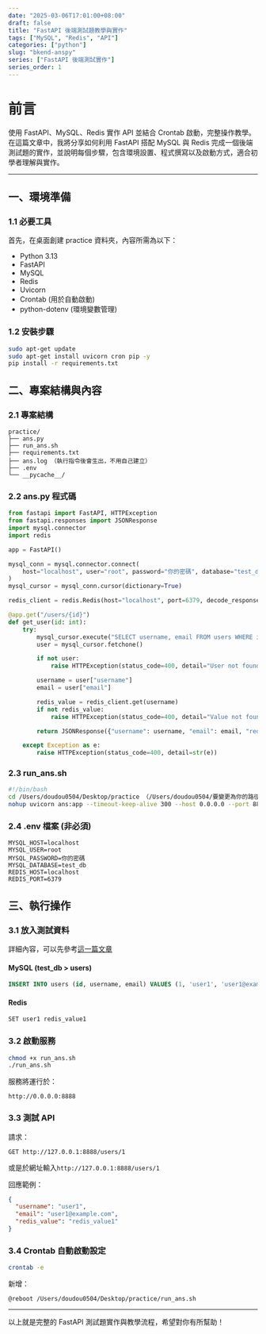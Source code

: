 ```yaml
---
date: "2025-03-06T17:01:00+08:00"
draft: false
title: "FastAPI 後端測試題教學與實作"
tags: ["MySQL", "Redis", "API"]
categories: ["python"]
slug: "bkend-anspy"
series: ["FastAPI 後端測試實作"]
series_order: 1
---
```


# 前言

使用 FastAPI、MySQL、Redis 實作 API 並結合 Crontab 啟動，完整操作教學。
在這篇文章中，我將分享如何利用 FastAPI 搭配 MySQL 與 Redis 完成一個後端測試題的實作，並說明每個步驟，包含環境設置、程式撰寫以及啟動方式，適合初學者理解與實作。

<!--more-->

---

## 一、環境準備

### 1.1 必要工具

首先，在桌面創建 practice 資料夾，內容所需為以下：

- Python 3.13
- FastAPI
- MySQL
- Redis
- Uvicorn
- Crontab (用於自動啟動)
- python-dotenv (環境變數管理)

### 1.2 安裝步驟

```bash
sudo apt-get update
sudo apt-get install uvicorn cron pip -y
pip install -r requirements.txt
```

## 二、專案結構與內容

### 2.1 專案結構

```
practice/
├── ans.py
├── run_ans.sh
├── requirements.txt
├── ans.log （執行指令後會生出，不用自己建立）
├── .env
└── __pycache__/
```

### 2.2 ans.py 程式碼

```python
from fastapi import FastAPI, HTTPException
from fastapi.responses import JSONResponse
import mysql.connector
import redis

app = FastAPI()

mysql_conn = mysql.connector.connect(
    host="localhost", user="root", password="你的密碼", database="test_db"
)
mysql_cursor = mysql_conn.cursor(dictionary=True)

redis_client = redis.Redis(host="localhost", port=6379, decode_responses=True)

@app.get("/users/{id}")
def get_user(id: int):
    try:
        mysql_cursor.execute("SELECT username, email FROM users WHERE id = %s", (id,))
        user = mysql_cursor.fetchone()

        if not user:
            raise HTTPException(status_code=400, detail="User not found in MySQL")

        username = user["username"]
        email = user["email"]

        redis_value = redis_client.get(username)
        if not redis_value:
            raise HTTPException(status_code=400, detail="Value not found in Redis")

        return JSONResponse({"username": username, "email": email, "redis_value": redis_value})

    except Exception as e:
        raise HTTPException(status_code=400, detail=str(e))
```

### 2.3 run_ans.sh

```bash
#!/bin/bash
cd /Users/doudou0504/Desktop/practice （/Users/doudou0504/要變更為你的路徑）
nohup uvicorn ans:app --timeout-keep-alive 300 --host 0.0.0.0 --port 8888 --reload >> ans.log 2>&1 &
```

### 2.4 .env 檔案 (非必須)

```
MYSQL_HOST=localhost
MYSQL_USER=root
MYSQL_PASSWORD=你的密碼
MYSQL_DATABASE=test_db
REDIS_HOST=localhost
REDIS_PORT=6379
```

## 三、執行操作

### 3.1 放入測試資料

詳細內容，可以先參考[這一篇文章](https://doudouu0504.github.io/doudouublog/posts/bkend-anspy-mysql-redis/)

#### MySQL (test_db > users)

```sql
INSERT INTO users (id, username, email) VALUES (1, 'user1', 'user1@example.com');
```

#### Redis

```bash
SET user1 redis_value1
```

### 3.2 啟動服務

```bash
chmod +x run_ans.sh
./run_ans.sh
```

服務將運行於：

```
http://0.0.0.0:8888
```

### 3.3 測試 API

請求：

```
GET http://127.0.0.1:8888/users/1
```

或是於網址輸入`http://127.0.0.1:8888/users/1`

回應範例：

```json
{
  "username": "user1",
  "email": "user1@example.com",
  "redis_value": "redis_value1"
}
```

### 3.4 Crontab 自動啟動設定

```bash
crontab -e
```

新增：

```
@reboot /Users/doudou0504/Desktop/practice/run_ans.sh
```

---

以上就是完整的 FastAPI 測試題實作與教學流程，希望對你有所幫助！
